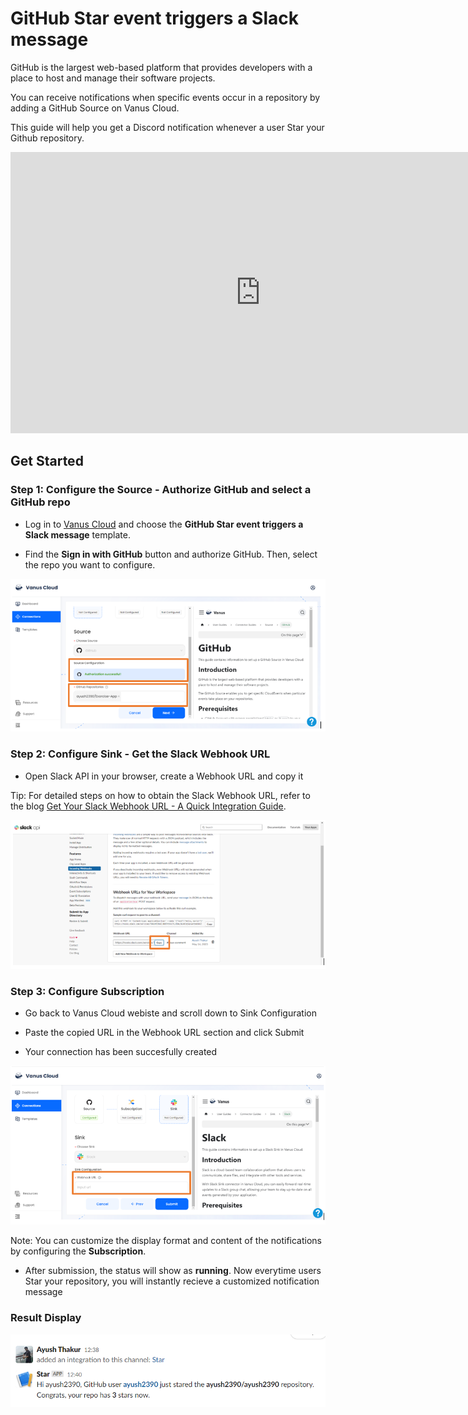 # GitHub Star event triggers a Slack message

GitHub is the largest web-based platform that provides developers with a place to host and manage their software projects.

You can receive notifications when specific events occur in a repository by adding a GitHub Source on Vanus Cloud.

This guide will help you get a Discord notification whenever a user Star your Github repository.

<iframe width="800" height="450" src="https://www.youtube.com/watch?v=rdVSI0yRrUo" title="YouTube video player" frameBorder="0" allowFullScreen={true} allow="accelerometer; autoplay; clipboard-write; encrypted-media; gyroscope; picture-in-picture; web-share"></iframe>

## Get Started

### Step 1: Configure the Source - Authorize GitHub and select a GitHub repo

- Log in to [Vanus Cloud](https://cloud.vanus.ai/) and choose the **GitHub Star event triggers a Slack message** template.

- Find the **Sign in with GitHub** button and authorize GitHub. Then, select the repo you want to configure.

![1.png](imgs/github-issue-discord-1.PNG)

### Step 2: Configure Sink - Get the Slack Webhook URL

- Open Slack API in your browser, create a Webhook URL and copy it

Tip: For detailed steps on how to obtain the Slack Webhook URL, refer to the blog [Get Your Slack Webhook URL - A Quick Integration Guide](https://www.vanus.ai/blog/get-your-slack-webhook-url/).

![2.png](imgs/github-star-slack-2.PNG)

### Step 3: Configure Subscription

- Go back to Vanus Cloud webiste and scroll down to Sink Configuration

- Paste the copied URL in the Webhook URL section and click Submit

- Your connection has been succesfully created

![3.png](imgs/github-star-slack-3.PNG)

Note: You can customize the display format and content of the notifications by configuring the **Subscription**.

- After submission, the status will show as **running**. Now everytime users Star your repository, you will instantly recieve a customized notification message

### Result Display

![4.png](imgs/github-star-slack-4.PNG)
